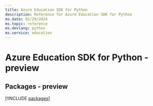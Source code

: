 ```yaml
---
title: Azure Education SDK for Python
description: Reference for Azure Education SDK for Python
ms.date: 02/29/2024
ms.topic: reference
ms.devlang: python
ms.service: education
---
```

# Azure Education SDK for Python - preview
## Packages - preview
[!INCLUDE [packages](education-index.md)]